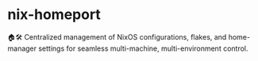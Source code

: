 # nix-homeport
🏠🛠 Centralized management of NixOS configurations, flakes, and home-manager settings for seamless multi-machine, multi-environment control.
